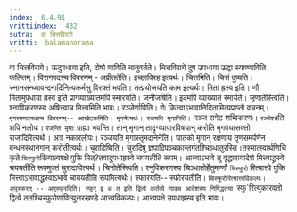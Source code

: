 ```yaml
---
index:  6.4.91
vrittiindex:  432
sutra:  वा चित्तविरागे
vritti:  balamanorama 
---
```


वा चित्तविरागे। ऊदुपधाया इति, दोषो णाविति चानुवर्तते। चित्तविरागे दुष उपधाया ऊद्वा स्याण्णाविति फलितम्। विरागपदस्य विवरणम् - अप्रीततेति। इच्छाविरह इत्यर्थः। चित्तमिति। चित्तं दुष्यति। स्नानसन्ध्यावन्दनादिनित्यकर्मसु विरक्तं भवति। तत्प्रयोजयति काम इत्यर्थः। मितां ह्रस्व इति। णौ मितामुपधाया ह्रस्व इति प्राग्व्याख्यातमपि स्मारयति। जनीजषिति। इदमपि व्याख्यातं स्मार्यते। जृणातेस्त्विति। श्नाविकरणस्य अषित्त्वान्न मित्त्वमिति भावः। रञ्जेर्णाविति। णेः कित्त्वाऽभावानिदितामित्यप्राप्तौ वचनम्। `मृगरमणटपदस्य विवरणम्-- आखेटकमिति। मृगयेत्यर्थः। रजयति मृगानिति। `रञ्ज रागेट शब्विकरणः। `रञ्जेश्चे`ति शपि नलोपः। `रजन्ति मृगाः` ग्राह्या भवन्ति। तान् मृगान् तादृग्व्यापारविषयान् करोति मृगवधासक्तो राजादिरित्यर्थः। अत्र नकारलोपः। रञ्जयति मृगांस्तृमदानेनेति। घातको मृगान् रक्षणाय तृणसमर्पणेन बन्धनस्थानगान् करोतीत्यर्थः। चुरादिष्विति। चुरादिषु ज्ञपादिपञ्चकान्तर्गतश्चिञ्धातुरस्ति।तस्मात्स्वार्थणिचि कृते `चिस्फुरो`रित्यात्वपक्षे पुकि मित्?तवादुपधाह्रस्वे चपयतीति रूपम्। आत्त्वाऽभावे तु वृद्धावायादेशे मित्त्वाद्ध्रस्वे चययतीति रूपमुक्तं चुरादावित्यर्थः। चिनोतेस्त्विति। श्नुविकरणस्य चिञ्धातोर्हेतुमण्णौ `चिस्फुरो` रित्यात्त्वे पुकि मित्त्वाऽभावाद्ध्रस्वाऽभावे चाययतीति रूपमित्यर्थः। स्फारयति-- स्फोरयतीति। `चिस्फुरोरित्यात्त्वविकल्पः। अपुस्फरत् -- अपुस्फुरदिति। स्फुर् इ अ त् इति द्वित्वे कर्तव्ये णावच आदेशस्य निषिद्धतया `स्फु`रित्युकारवतो द्वित्वे ततश्चिस्फुरोर्णावित्युत्तरखण्डे आत्त्वविकल्पः। आत्त्वपक्षे उपधाह्रस्व इति भावः।

